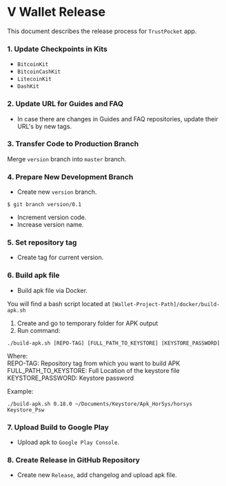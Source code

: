 # V Wallet Release

This document describes the release process for `TrustPocket` app.

### 1. Update Checkpoints in Kits

* `BitcoinKit`
* `BitcoinCashKit`
* `LitecoinKit`
* `DashKit`

### 2. Update URL for Guides and FAQ

* In case there are changes in Guides and FAQ repositories, update their URL's by new tags.

### 3. Transfer Code to Production Branch

Merge `version` branch into `master` branch.

### 4. Prepare New Development Branch

* Create new `version` branch.

```
$ git branch version/0.1
```

* Increment version code.
* Increase version name.

### 5. Set repository tag

* Create tag for current version.

### 6. Build apk file

* Build apk file via Docker.

You will find a bash script located at `[Wallet-Project-Path]/docker/build-apk.sh`
1. Create and go to temporary folder for APK output
2. Run command:
```
./build-apk.sh [REPO-TAG] [FULL_PATH_TO_KEYSTORE] [KEYSTORE_PASSWORD]
```
Where:<br>
REPO-TAG: Repository tag from which you want to build APK<br>
FULL_PATH_TO_KEYSTORE: Full Location of the keystore file<br>
KEYSTORE_PASSWORD: Keystore password<br>

Example:
```
./build-apk.sh 0.18.0 ~/Documents/Keystore/Apk_HorSys/horsys Keystore_Psw
```

### 7. Upload Build to Google Play

* Upload apk to `Google Play Console`.

### 8. Create Release in GitHub Repository

* Create new `Release`, add changelog and upload apk file.
